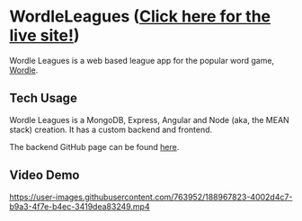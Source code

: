 # WordleLeagues (<a href="http://www.wordleleague.org/">Click here for the live site!</a>)

Wordle Leagues is a web based league app for the popular word game, <a href="https://www.nytimes.com/games/wordle/index.html">Wordle</a>.

## Tech Usage

Wordle Leagues is a MongoDB, Express, Angular and Node (aka, the MEAN stack) creation. It has a custom backend and frontend.

The backend GitHub page can be found <a href="https://github.com/Bogomip/wordle-leagues-backend">here<a/>.

## Video Demo

https://user-images.githubusercontent.com/763952/188967823-4002d4c7-b9a3-4f7e-b4ec-3419dea83249.mp4

